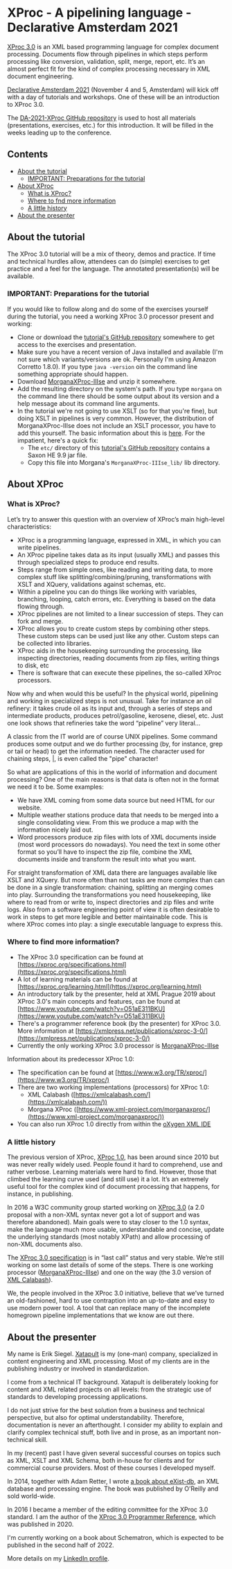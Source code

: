 # XProc - A pipelining language - Declarative Amsterdam 2021

[XProc 3.0](https://xproc.org/index.html) is an XML based programming language for complex document processing. Documents flow through pipelines in which steps perform processing like conversion, validation, split, merge, report, etc. It’s an almost perfect fit for the kind of complex processing necessary in XML document engineering.

[Declarative Amsterdam 2021](https://declarative.amsterdam/) (November 4 and 5, Amsterdam) will kick off with a day of tutorials and workshops. One of these will be an introduction to XProc 3.0.

The [DA-2021-XProc GitHub repository](https://github.com/xatapult/da-2021-xproc) is used to host all materials (presentations, exercises, etc.) for this introduction. It will be filled in the weeks leading up to the conference.

## Contents

- [About the tutorial](#tutorial-info)
  - [IMPORTANT: Preparations for the tutorial](#tutorial-preparations) 
- [About XProc](#about)
  - [What is XProc?](#what-is-xproc)
  - [Where to fnd more information](#more-info)
  - [A little history](#history)
- [About the presenter](#presenter)


## <a name="tutorial-info"></a>About the tutorial

The XProc 3.0 tutorial will be a mix of theory, demos and practice. If time and technical hurdles allow, attendees can do (simple) exercises to get practice and a feel for the language. The annotated presentation(s) will be available.

### <a name="tutorial-preparations"></a>**IMPORTANT:** Preparations for the tutorial

If you would like to follow along and do some of the exercises yourself during the tutorial, you need a working XProc 3.0 processor present and working:

- Clone or download the [tutorial's GitHub repository](https://github.com/xatapult/da-2021-xproc) somewhere to get access to the exercises and presentation.
- Make sure you have a recent version of Java installed and available (I'm not sure which variants/versions are ok. Personally I'm using Amazon Corretto 1.8.0). If you type `java -version` oin the command line something appropriate should happen.
- Download [MorganaXProc-IIIse](https://www.xml-project.com/MorganaXProc-III/) and unzip it somewhere.
- Add the resulting directory on the system's path. If you type `morgana` on the command line there should be some output about its version and a help message about its command line arguments.
- In the tutorial we're not going to use XSLT (so for that you're fine), but doing XSLT in pipelines is very common. However, the distribution of MorganaXProc-IIIse does not include an XSLT processor, you have to add this yourself. The basic information about this is [here](https://www.xml-project.com/files/doc/manual.html#d5e121). For the impatient, here's a quick fix:
  - The `etc/` directory of this [tutorial's GitHub repository](https://github.com/xatapult/da-2021-xproc) contains a Saxon HE 9.9 jar file.
  - Copy this file into Morgana's `MorganaXProc-IIIse_lib/` lib directory.     


## <a name="about"></a>About XProc

### <a name="what-is-xproc"></a>What is XProc?

Let’s try to answer this question with an overview of XProc’s main high-level
characteristics:

- XProc is a programming language, expressed in XML, in which you can write pipelines.
- An XProc pipeline takes data as its input (usually XML) and passes this through specialized steps to produce end results.
- Steps range from simple ones, like reading and writing data, to more complex stuff like splitting/combining/pruning, transformations with XSLT and XQuery, validations against schemas, etc.
- Within a pipeline you can do things like working with variables, branching, looping, catch errors, etc. Everything is based on the data flowing through.
- XProc pipelines are not limited to a linear succession of steps. They can fork and merge.
- XProc allows you to create custom steps by combining other steps. These custom steps can be used just like any other. Custom steps can be collected into libraries.
- XProc aids in the housekeeping surrounding the processing, like inspecting directories, reading documents from zip files, writing things to disk, etc
- There is software that can execute these pipelines, the so-called XProc processors.

Now why and when would this be useful? In the physical world, pipelining and working
in specialized steps is not unusual. Take for instance an oil refinery: it takes crude oil as
its input and, through a series of steps and intermediate products, produces petrol/gasoline,
kerosene, diesel, etc. Just one look shows that refineries take the word “pipeline” very
literal…

A classic from the IT world are of course UNIX pipelines. Some command produces some
output and we do further processing (by, for instance, grep or tail or head) to get the
information needed. The character used for chaining steps, |, is even called the "pipe"
character!

So what are applications of this in the world of information and document processing? One
of the main reasons is that data is often not in the format we need it to be. Some examples:

- We have XML coming from some data source but need HTML for our website.
- Multiple weather stations produce data that needs to be merged into a single consolidating view. From this we produce a map with the information nicely laid out.
- Word processors produce zip files with lots of XML documents inside (most word processors do nowadays). You need the text in some other format so you’ll have to inspect the zip file, combine the XML documents inside and transform the result into what you want.

For straight transformation of XML data there are languages available like XSLT
and XQuery. But more often than not tasks are more complex than can be done in a
single transformation: chaining, splitting an merging comes into play. Surrounding the
transformations you need housekeeping, like where to read from or write to, inspect
directories and zip files and write logs. Also from a software engineering point of view it
is often desirable to work in steps to get more legible and better maintainable code. This is
where XProc comes into play: a single executable language to express this.

### <a name="more-info"></a>Where to find more information?

- The XProc 3.0 specification can be found at [https://xproc.org/specifications.html](https://xproc.org/specifications.html)
- A lot of learning materials can be found at [https://xproc.org/learning.html](https://xproc.org/learning.html)
- An introductory talk by the presenter, held at XML Prague 2019 about XProc 3.0's main concepts and features, can be found  at [https://www.youtube.com/watch?v=O51aE311BKU](https://www.youtube.com/watch?v=O51aE311BKU)
- There's a programmer reference book (by the presenter) for XProc 3.0. More information at [https://xmlpress.net/publications/xproc-3-0/](https://xmlpress.net/publications/xproc-3-0/)
- Currently the only working XProc 3.0 processor is [MorganaXProc-IIIse](https://www.xml-project.com/MorganaXProc-III/)

Information about its predecessor XProc 1.0:

- The specification can be found at [https://www.w3.org/TR/xproc/](https://www.w3.org/TR/xproc/)
- There are two working implementations (processors) for XProc 1.0:
  - XML Calabash ([https://xmlcalabash.com/](https://xmlcalabash.com/))
  - Morgana XProc  ([https://www.xml-project.com/morganaxproc/](https://www.xml-project.com/morganaxproc/))
- You can also run XProc 1.0 directly from within the [oXygen XML IDE](https://www.oxygenxml.com/) 


### <a name="history"></a>A little history

The previous version of XProc, [XProc 1.0](https://www.w3.org/TR/xproc/), has been around since 2010 but was never really widely used. People found it hard to comprehend, use and rather verbose. Learning materials were hard to find. However, those that climbed the learning curve used (and still use) it a lot. It’s an extremely useful tool for the complex kind of document processing that happens, for instance, in publishing. 

In 2016 a W3C community group started working on [XProc 3.0](http://spec.xproc.org/master/head/) (a 2.0 proposal with a non-XML syntax never got a lot of support and was therefore abandoned). Main goals were to stay closer to the 1.0 syntax, make the language much more usable, understandable and concise, update the underlying standards (most notably XPath) and allow processing of non-XML documents also.

The [XProc 3.0 specification](https://xproc.org/specifications.html) is in “last call” status and very stable. We’re still working on some last details of some of the steps. There is one working processor ([MorganaXProc-IIIse](https://www.xml-project.com/MorganaXProc-III/)) and one on the way (the 3.0 version of [XML Calabash](https://xmlcalabash.com/)).

We, the people involved in the XProc 3.0 initiative, believe that we’ve turned an old-fashioned, hard to use contraption into an up-to-date and easy to use modern power tool. A tool that can replace many of the incomplete homegrown pipeline implementations that we know are out there.


## <a name="presenter"></a>About the presenter

My name is Erik Siegel. [Xatapult](http://www.xatapult.com) is my (one-man) company, specialized in content engineering and XML processing. Most of my clients are in the publishing industry or involved in standardization.

I come from a technical IT background. Xatapult is deliberately looking for content and XML related projects on all levels: from the strategic use of standards to developing processing applications.

I do not just strive for the best solution from a business and technical perspective, but also for optimal understandability. Therefore, documentation is never an afterthought. I consider my ability to explain and clarify complex technical stuff, both live and in prose, as an important non-technical skill.

In my (recent) past I have given several successful courses on topics such as XML, XSLT and XML Schema, both in-house for clients and for commercial course providers. Most of these courses I developed myself.

In 2014, together with Adam Retter, I wrote 
[a book about eXist-db](http://shop.oreilly.com/product/0636920026525.do), an XML database and processing engine. The book was published by O’Reilly and sold world-wide.

In 2016 I became a member of the editing committee for the XProc 3.0 standard. I am the author of the [XProc 3.0 Programmer Reference](https://xmlpress.net/publications/xproc-3-0/), which was published in 2020.

I'm currently working on a book about Schematron, which is expected to be published in the second half of 2022.

More details on my [LinkedIn profile](https://www.linkedin.com/in/esiegel/).

